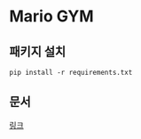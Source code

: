 # Mario GYM

## 패키지 설치
```
pip install -r requirements.txt
```

## 문서
[링크](https://docs.google.com/document/d/1T1mhF3qW0l1YK8frAZC0MiZD7PE42u_escomZevTzQw/edit?usp=sharing)
